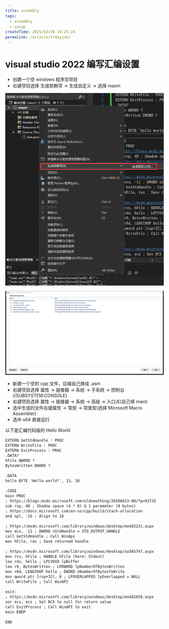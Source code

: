 ```yaml
---
title: assembly
tags:
  - assembly
  - c&cpp
createTime: 2025/02/28 19:25:24
permalink: /article/tr4ayjno/
---
```

# visual studio 2022 编写汇编设置
+ 创建一个空 windows 程序空项目
+ 右键项目选择 生成依赖项 -> 生成自定义 -> 选择 masm

![](../images/c&cpp/assembly/1.png)

![](../images/c&cpp/assembly/2.png)

+ 新建一个空的 cpp 文件，后缀自己换成 .asm
+ 右键项目选择 属性 -> 链接器 -> 系统 -> 子系统 -> 控制台 (/SUBSYSTEM:CONSOLE)  
+ 右键项目选择 属性 -> 链接器 -> 系统 -> 高级 -> 入口点(自己填 main)
+ 选中生成的文件右键属性 -> 常规 -> 项类型(选择 Microsoft Macro Assembler)
+ 选中 x64 直接运行

以下是汇编代码版的 Hello World

```plain
EXTERN GetStdHandle : PROC
EXTERN WriteFile : PROC
EXTERN ExitProcess : PROC
.DATA?
hFile QWORD ?
BytesWritten DWORD ?

.DATA
hello BYTE 'Hello world!', 13, 10

.CODE
main PROC
; https://blogs.msdn.microsoft.com/oldnewthing/20160623-00/?p=93735
sub rsp, 40 ; Shadow space (4 * 8) & 1 parameter (8 bytes)
; https://docs.microsoft.com/en-us/cpp/build/stack-allocation
and spl, -16 ; Align to 16

; https://msdn.microsoft.com/library/windows/desktop/ms683231.aspx
mov ecx, -11 ; DWORD nStdHandle = STD_OUTPUT_HANDLE
call GetStdHandle ; Call WinApi
mov hFile, rax ; Save returned handle

; https://msdn.microsoft.com/library/windows/desktop/aa365747.aspx
mov rcx, hFile ; HANDLE hFile (here: Stdout)
lea rdx, hello ; LPCVOID lpBuffer
lea r9, BytesWritten ; LPDWORD lpNumberOfBytesWritten
mov r8d, LENGTHOF hello ; DWORD nNumberOfBytesToWrite
mov qword ptr [rsp+32], 0 ; LPOVERLAPPED lpOverlapped = NULL
call WriteFile ; Call WinAPI

exit:
; https://msdn.microsoft.com/library/windows/desktop/ms682658.aspx
xor ecx, ecx ; Set RCX to null for return value
call ExitProcess ; Call WinAPI to exit
main ENDP

END
```

